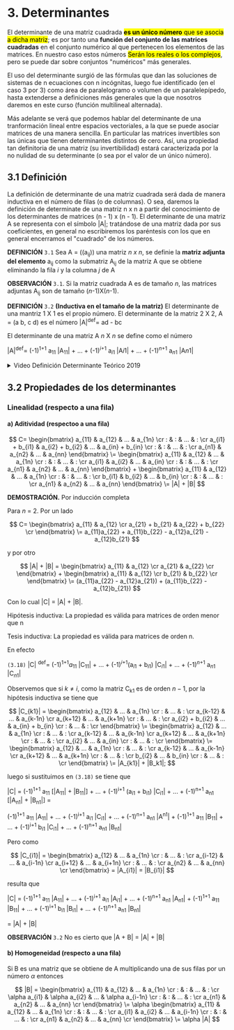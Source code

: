 #        3. Determinantes

   El determinante de una matriz cuadrada <mark>**es un único número** que se asocia a dicha matriz</mark>; es por tanto una **función del conjunto de las matrices cuadradas** en el conjunto numérico al que pertenecen los elementos de las matrices. En nuestro caso estos números <mark>Serán los reales o los complejos</mark>, pero se puede dar sobre conjuntos "numéricos" más generales.

  El uso del determinante surgió de las fórmulas que dan las soluciones de sistemas de n ecuaciones con n incógnitas, luego fue identificado (en el caso 3 por 3) como área de paralelogramo o volumen de un paralelepípedo, hasta extenderse a definiciones más generales que la que nosotros daremos en este curso (función multilineal alternada).

  Más adelante se verá que podemos hablar del determinante de una tranformación lineal entre espacios vectoriales, a la que se puede asociar matrices de una manera sencilla. En particular las matrices invertibles son las únicas que tienen determinantes distintos de cero. Así, una propiedad tan definitoria de una matriz (su invertibilidad) estará caracterizada por la no nulidad de su determinante (o sea por el valor de un único número).


## 3.1 Definición

  La definición de determinante de una matriz cuadrada será dada de manera inductiva en el número de filas (o de columnas). O sea, daremos la definición de determinate de una matriz n x n a partir del conocimiento de los determinantes de matrices (n - 1) x (n - 1). El determinante de una matriz A se representa con el símbolo |A|; tratándose de una matriz dada por sus coeficientes, en general no escribiremos los paréntesis con los que en general encerramos el "cuadrado" de los números.

**DEFINICIÓN** <code>3.1</code> Sea A = ((a<sub>ij</sub>)) una matriz *n x n*, se definie la **matriz adjunta del elemento** a<sub>ij</sub> como la submatriz A<sub>ij</sub> de la matriz A que se obtiene eliminando la fila *i* y la columna *j* de A

**OBSERVACIÓN** <code>3.1</code>. Si la matriz cuadrada A es de tamaño *n*, las matrices adjuntas A<sub>ij</sub> son de tamaño (*n*-1)X(*n*-1).

**DEFINICIÓN** <code>3.2</code> **(Inductiva en el tamaño de la matriz)** El determinante de una mantriz 1 X 1 es el propio número. El determinante de la matriz 2 X 2,  A = (a b, c d) es el número |A|<sup>def</sup>= ad - bc

El determinante de una matriz A *n* X *n* se define como el número


|A|<sup>def</sup>= (-1)<sup>1+1</sup> a<sub>11</sub> |A<sub>11</sub>| + ... + (-1)<sup>*i*+1</sup> a<sub>*i*1</sub> |A*i*1| + ... + (-1)<sup>*n*+1</sup> a<sub>*n*1</sub> |A*n*1|
<details>
<summary> Video Definición Determinante Teórico 2019 </summary>
   
https://github.com/user-attachments/assets/dfdc7e26-a71b-4549-b7c6-f03727addb36

</details>

## 3.2 Propiedades de los determinantes

### Linealidad (respecto a una fila)

#### a) Aditividad (respectoo a una fila)

$$
C=
\begin{bmatrix}
a_{11} & a_{12} & ... & a_{1n} \cr
: & : & ... & :  \cr
a_{i1} + b_{i1} & a_{i2} + b_{i2} & ... & a_{in} + b_{in}  \cr
: & : & ... & :  \cr
a_{n1} & a_{n2} & ... & a_{nn} 
\end{bmatrix}
\=
\begin{bmatrix}
a_{11} & a_{12} & ... & a_{1n} \cr
: & : & ... & : \cr
a_{i1} & a_{i2} & ... & a_{in} \cr
: & : & ... & : \cr
a_{n1} & a_{n2} & ... & a_{nn} 
\end{bmatrix}
+
\begin{bmatrix}
a_{11} & a_{12} & ... & a_{1n} \cr
: & : & ... & : \cr
b_{i1} & b_{i2} & ... & b_{in} \cr
: & : & ... & : \cr
a_{n1} & a_{n2} & ... & a_{nn} 
\end{bmatrix}
\=
|A| + |B|
$$

**DEMOSTRACIÓN.** Por inducción completa

Para *n* = 2. Por un lado 

$$
C=
\begin{bmatrix}
a_{11} & a_{12} \cr
a_{21} + b_{21} & a_{22} + b_{22} \cr
\end{bmatrix}
\=
a_{11}a_{22} + a_{11}b_{22} - a_{12}a_{21} - a_{12}b_{21}
$$

y por otro

$$
|A| + |B| = 
\begin{bmatrix}
a_{11} & a_{12} \cr
a_{21} & a_{22} \cr
\end{bmatrix}
+
\begin{bmatrix}
a_{11} & a_{12} \cr
b_{21} & b_{22} \cr
\end{bmatrix}
\=
(a_{11}a_{22} - a_{12}a_{21}) + (a_{11}b_{22} - a_{12}b_{21})
$$

Con lo cual |C| = |A| + |B|.

Hipótesis inductiva: La propiedad es válida para matrices de orden menor que n 

Tesis inductiva: La propiedad es válida para matrices de orden n.

En efecto

<code>(3.18)</code>  |C| <sup>def</sup>= (-1)<sup>1+1</sup>*a*<sub>11</sub> |C<sub>11</sub>| + ... + (-1)<sup>*i*+1</sup>(a<sub>*i*1</sub> + b<sub>*i*1</sub>) |C<sub>*i*1</sub>| + ... + (-1)<sup>*n*+1</sup> a<sub>*n*1</sub> |C<sub>*n*1</sub>|

Observemos que si $k\neq i$, como la matriz C<sub>k1</sub> es de orden $n - 1$, por la hipótesis inductiva se tiene que 

$$
|C_{k1}| = 
\begin{bmatrix}
a_{12}          & ... & a_{1n}          \cr
   :            & ... &     :           \cr
a_{k-12}        & ... & a_{k-1n}        \cr
a_{k+12}        & ... & a_{k+1n}        \cr
   :            & ... &     :           \cr
a_{i2} + b_{i2} & ... & a_{in} + b_{in} \cr
   :            & ... &     :           \cr
\end{bmatrix}
\=
\begin{bmatrix}
a_{12}          & ... & a_{1n}          \cr
   :            & ... &     :           \cr
a_{k-12}        & ... & a_{k-1n}        \cr
a_{k+12}        & ... & a_{k+1n}        \cr
   :            & ... &     :           \cr
a_{i2}          & ... & a_{in}          \cr
   :            & ... &     :           \cr
\end{bmatrix}
\=
\begin{bmatrix}
a_{12}          & ... & a_{1n}          \cr
   :            & ... &     :           \cr
a_{k-12}        & ... & a_{k-1n}        \cr
a_{k+12}        & ... & a_{k+1n}        \cr
   :            & ... &     :           \cr
b_{i2}          & ... & b_{in}          \cr
   :            & ... &     :           \cr
\end{bmatrix}
\=
|A_{k1}| + |B_k1|;
$$

luego si sustituimos en <code>(3.18)</code> se tiene que 

|C| = (-1)<sup>1+1</sup> a<sub>11</sub> [|A<sub>11</sub>| + |B<sub>11</sub>|] + ... + (-1)<sup>i+1</sup> (a<sub>i1</sub> + b<sub>i1</sub>) |C<sub>i1</sub>| + ... + (-1)<sup>n+1</sup>  a<sub>n1</sub> [|A<sub>n1</sub>| + |B<sub>n1</sub>|] =

(-1)<sup>1+1</sup> a<sub>11</sub>  |A<sub>11</sub>| + ... + (-1)<sup>i+1</sup> a<sub>i1</sub> |C<sub>i1</sub>| + ... + (-1)<sup>n+1</sup> a<sub>n1</sub> |A<sup>n1</sup>| + (-1)<sup>1+1</sup> a<sub>11</sub>  |B<sub>11</sub>| + ... + (-1)<sup>i+1</sup> b<sub>i1</sub> |C<sub>i1</sub>| + ... + (-1)<sup>n+1</sup> a<sub>n1</sub> |B<sub>n1</sub>|

Pero como 

$$
|C_{i1}| =
\begin{bmatrix}
a_{12}          & ... & a_{1n}          \cr
   :            & ... &     :           \cr
a_{i-12}        & ... & a_{i-1n}        \cr
a_{i+12}        & ... & a_{i+1n}        \cr
   :            & ... &     :           \cr
a_{n2}          & ... & a_{nn}          \cr
\end{bmatrix}
= |A_{i1}| = |B_{i1}|
$$

resulta que

|C| = (-1)<sup>1+1</sup> a<sub>11</sub> |A<sub>11</sub>| + ... + (-1)<sup>i+1</sup> a<sub>i1</sub> |A<sub>i1</sub>| + ... + (-1)<sup>n+1</sup> a<sub>n1</sub> |A<sub>n1</sub>| + (-1)<sup>1+1</sup> a<sub>11</sub> |B<sub>11</sub>| + ... + (-1)<sup>i+1</sup>  b<sub>i1</sub> |B<sub>i1</sub>| + ... + (-1)<sup>n+1</sup> a<sub>n1</sub> |B<sub>n1</sub>|

= |A| + |B|


**OBSERVACIÓN** <code>3.2</code> No es cierto que |A + B| = |A| + |B|


#### b) Homogeneidad (respecto a una fila)

Si B es una matriz que se obtiene de A multiplicando una de sus filas por un número $\alpha$ entonces

$$
|B| =
\begin{bmatrix}
a_{11}        &  a_{12}         & ... & a_{1n}             \cr
   :          &    :            & ... &     :              \cr
\alpha a_{i1} &  \alpha a_{i2}  & ... &  \alpha a_{i-1n}   \cr
   :          &    :            & ... &     :              \cr
a_{n1}        &  a_{n2}         & ... & a_{nn}             \cr
\end{bmatrix}
\= 
\alpha
\begin{bmatrix}
a_{11}        &  a_{12}         & ... & a_{1n}             \cr
   :          &    :            & ... &     :              \cr
a_{i1}        &  a_{i2}         & ... & a_{i-1n}           \cr
   :          &    :            & ... &     :              \cr
a_{n1}        &  a_{n2}         & ... & a_{nn}             \cr
\end{bmatrix}
\=
\alpha |A|
$$




















